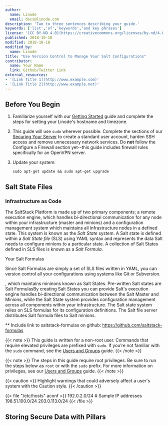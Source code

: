 ```yaml
---
author:
  name: Linode
  email: docs@linode.com
description: 'Two to three sentences describing your guide.'
keywords: ['list','of','keywords','and key phrases']
license: '[CC BY-ND 4.0](https://creativecommons.org/licenses/by-nd/4.0)'
published: 2018-10-18
modified: 2018-10-18
modified_by:
  name: Linode
title: "Use Version Control to Manage Your Salt Configurations"
contributor:
  name: Your Name
  link: Github/Twitter Link
external_resources:
- '[Link Title 1](http://www.example.com)'
- '[Link Title 2](http://www.example.net)'
---
```


## Before You Begin

1.  Familiarize yourself with our [Getting Started](/docs/getting-started/) guide and complete the steps for setting your Linode's hostname and timezone.

2.  This guide will use `sudo` wherever possible. Complete the sections of our [Securing Your Server](/docs/security/securing-your-server/) to create a standard user account, harden SSH access and remove unnecessary network services. Do **not** follow the Configure a Firewall section yet--this guide includes firewall rules specifically for an OpenVPN server.

3.  Update your system:

        sudo apt-get update && sudo apt-get upgrade

<!-- Include one of the following notes if appropriate. --->

## Salt State Files

### Infrastructure as Code

The SaltStack Platform is made up of two primary components; a remote execution engine, which handles bi-directional communication for any node within your infrastructure (master and minions) and a configuration management system which maintains all infrastructure nodes in a defined state. This system is known as the *Salt State* system. A Salt state is defined within a *Salt State file* (SLS) using YAML syntax and represents the data Salt needs to configure minions to a particular state. A collection of Salt States defined in SLS files is known as a *Salt Formula*.

Your Salt Formulas

Since Salt Formulas are simply a set of SLS files written in YAML, you can version control all your configurations using systems like Git or Subversion.



, which maintains mininons  known as Salt States. Pre-written Salt states are Salt FormulasBy creating Salt States you can provide
Salt's execution engine handles bi-directional communication between the Salt Master and Minions, while the Salt State system provides configuration management across all components within your infrastructure. The Salt state system relies on SLS formulas for its configuration definitions. The Salt file server distributes Salt formula files to Salt minions.

** Include link to saltstack-formulas on github: https://github.com/saltstack-formulas

{{< note >}}
This guide is written for a non-root user. Commands that require elevated privileges are prefixed with `sudo`. If you’re not familiar with the `sudo` command, see the [Users and Groups](/docs/tools-reference/linux-users-and-groups/) guide.
{{< /note >}}

{{< note >}}
The steps in this guide require root privileges. Be sure to run the steps below as `root` or with the `sudo` prefix. For more information on privileges, see our [Users and Groups](/docs/tools-reference/linux-users-and-groups/) guide.
{{< /note >}}


{{< caution >}}
Highlight warnings that could adversely affect a user's system with the Caution style.
{{< /caution >}}

{{< file "/etc/hosts" aconf >}}
192.0.2.0/24      # Sample IP addresses
198.51.100.0/24
203.0.113.0/24
{{< /file >}}

## Storing Secure Data with Pillars
